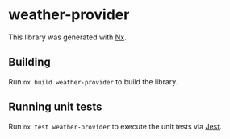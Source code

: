 # weather-provider

This library was generated with [Nx](https://nx.dev).

## Building

Run `nx build weather-provider` to build the library.

## Running unit tests

Run `nx test weather-provider` to execute the unit tests via [Jest](https://jestjs.io).
